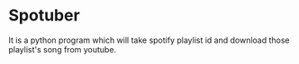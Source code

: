 # Spotuber
It is a python program which will take spotify playlist id and download those playlist's song from youtube.
